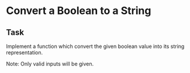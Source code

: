 # Convert a Boolean to a String

## Task
Implement a function which convert the given boolean value into its string representation.

Note: Only valid inputs will be given.